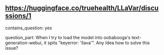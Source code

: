 ## https://huggingface.co/truehealth/LLaVar/discussions/1

contains_question: yes

question_part: When I try to load the model into oobabooga's text-generation-webui, it spits "keyerror: 'llava'". Any Idea how to solve this issue?